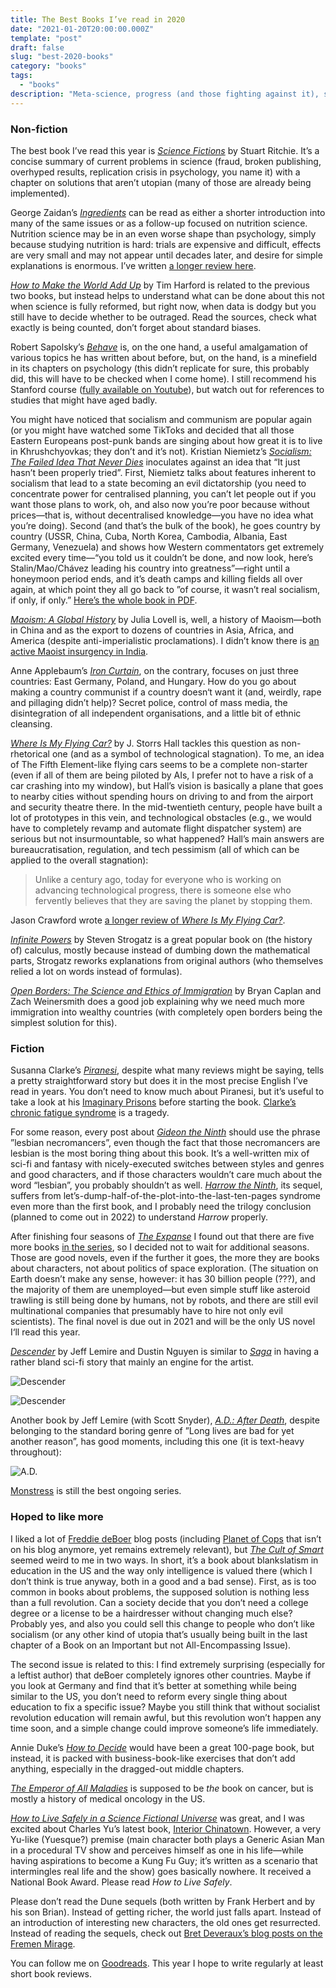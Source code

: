 ```yaml
---
title: The Best Books I’ve read in 2020
date: "2021-01-20T20:00:00.000Z"
template: "post"
draft: false
slug: "best-2020-books"
category: "books"
tags:
  - "books"
description: "Meta-science, progress (and those fighting against it), sci-fi, and some grumpiness."
---
```

### Non-fiction

The best book I’ve read this year is *[Science Fictions](https://www.goodreads.com/book/show/54542683-science-fictions)* by Stuart Ritchie. It’s a concise summary of current problems in science (fraud, broken publishing, overhyped results, replication crisis in psychology, you name it) with a chapter on solutions that aren’t utopian (many of those are already being implemented).

George Zaidan’s *[Ingredients](https://www.goodreads.com/book/show/48765223-ingredients)* can be read as either a shorter introduction into many of the same issues or as a follow-up focused on nutrition science. Nutrition science may be in an even worse shape than psychology, simply because studying nutrition is hard: trials are expensive and difficult, effects are very small and may not appear until decades later, and desire for simple explanations is enormous. I’ve written [a longer review here](https://razumau.net/posts/ingredients-review).

*[How to Make the World Add Up](https://www.goodreads.com/book/show/54564213-how-to-make-the-world-add-up)* by Tim Harford is related to the previous two books, but instead helps to understand what can be done about this not when science is fully reformed, but right now, when data is dodgy but you still have to decide whether to be outraged. Read the sources, check what exactly is being counted, don’t forget about standard biases.

Robert Sapolsky’s *[Behave](https://www.goodreads.com/book/show/31170723-behave)* is, on the one hand, a useful amalgamation of various topics he has written about before, but, on the hand, is a minefield in its chapters on psychology (this didn’t replicate for sure, this probably did, this will have to be checked when I come home). I still recommend his Stanford course ([fully available on Youtube](https://www.youtube.com/playlist?list=PL848F2368C90DDC3D)), but watch out for references to studies that might have aged badly.

You might have noticed that socialism and communism are popular again (or you might have watched some TikToks and decided that all those Eastern Europeans post-punk bands are singing about how great it is to live in Khrushchyovkas; they don’t and it’s not). Kristian Niemietz’s *[Socialism: The Failed Idea That Never Dies](https://www.goodreads.com/book/show/43809219-socialism)* inoculates against an idea that “It just hasn’t been properly tried”. First, Niemietz talks about features inherent to socialism that lead to a state becoming an evil dictatorship (you need to concentrate power for centralised planning, you can’t let people out if you want those plans to work, oh, and also now you’re poor because without prices—that is, without decentralised knowledge—you have no idea what you’re doing). Second (and that’s the bulk of the book), he goes country by country (USSR, China, Cuba, North Korea, Cambodia, Albania, East Germany, Venezuela) and shows how Western commentators get extremely excited every time—“you told us it couldn’t be done, and now look, here’s Stalin/Mao/Chávez leading his country into greatness”—right until a honeymoon period ends, and it’s death camps and killing fields all over again, at which point they all go back to ”of course, it wasn’t real socialism, if only, if only.” [Here’s the whole book in PDF](https://iea.org.uk/wp-content/uploads/2019/02/Niemietz-Socialism.pdf).

*[Maoism: A Global History](https://www.goodreads.com/book/show/40554093-maoism)* by Julia Lovell is, well, a history of Maoism—both in China and as the export to dozens of countries in Asia, Africa, and America (despite anti-imperialistic proclamations). I didn’t know there is [an active Maoist insurgency in India](https://en.wikipedia.org/wiki/Naxalite%E2%80%93Maoist_insurgency).

Anne Applebaum’s *[Iron Curtain](https://www.goodreads.com/book/show/13531848-iron-curtain)*, on the contrary, focuses on just three countries: East Germany, Poland, and Hungary. How do you go about making a country communist if a country doesn‘t want it (and, weirdly, rape and pillaging didn’t help)? Secret police, control of mass media, the disintegration of all independent organisations, and a little bit of ethnic cleansing.

*[Where Is My Flying Car?](https://www.goodreads.com/book/show/42036377-where-is-my-flying-car)* by J. Storrs Hall tackles this question as non-rhetorical one (and as a symbol of technological stagnation). To me, an idea of The Fifth Element-like flying cars seems to be a complete non-starter (even if all of them are being piloted by AIs, I prefer not to have a risk of a car crashing into my window), but Hall’s vision is basically a plane that goes to nearby cities without spending hours on driving to and from the airport and security theatre there. In the mid-twentieth century, people have built a lot of prototypes in this vein, and technological obstacles (e.g., we would have to completely revamp and automate flight dispatcher system) are serious but not insurmountable, so what happened? Hall’s main answers are bureaucratisation, regulation, and tech pessimism (all of which can be applied to the overall stagnation):
> Unlike a century ago, today for everyone who is working on advancing technological progress, there is someone else who fervently believes that they are saving the planet by stopping them.

Jason Crawford wrote [a longer review of *Where Is My Flying Car?*](https://rootsofprogress.org/where-is-my-flying-car).

*[Infinite Powers](https://www.goodreads.com/book/show/40796176-infinite-powers)* by Steven Strogatz is a great popular book on (the history of) calculus, mostly because instead of dumbing down the mathematical parts, Strogatz reworks explanations from original authors (who themselves relied a lot on words instead of formulas).

*[Open Borders: The Science and Ethics of Immigration](https://www.goodreads.com/book/show/42867903-open-borders)* by Bryan Caplan and Zach Weinersmith does a good job explaining why we need much more immigration into wealthy countries (with completely open borders being the simplest solution for this).

### Fiction
Susanna Clarke’s *[Piranesi](https://www.goodreads.com/book/show/50202953-piranesi)*, despite what many reviews might be saying, tells a pretty straightforward story but does it in the most precise English I’ve read in years. You don’t need to know much about Piranesi, but it’s useful to take a look at his [Imaginary Prisons](https://en.wikipedia.org/wiki/Imaginary_Prisons) before starting the book. [Clarke’s chronic fatigue syndrome](https://www.theguardian.com/books/2020/sep/12/susanna-clarke-i-was-cut-off-from-the-world-bound-in-one-place-by-illness) is a tragedy.

For some reason, every post about *[Gideon the Ninth](https://www.goodreads.com/book/show/42036538-gideon-the-ninth)* should use the phrase ”lesbian necromancers”, even though the fact that those necromancers are lesbian is the most boring thing about this book. It’s a well-written mix of sci-fi and fantasy with nicely-executed switches between styles and genres and good characters, and if those characters wouldn’t care much about the word “lesbian”, you probably shouldn’t as well. *[Harrow the Ninth](https://www.goodreads.com/book/show/39325105-harrow-the-ninth)*, its sequel, suffers from let’s-dump-half-of-the-plot-into-the-last-ten-pages syndrome even more than the first book, and I probably need the trilogy conclusion (planned to come out in 2022) to understand *Harrow* properly.

After finishing four seasons of *[The Expanse](https://en.wikipedia.org/wiki/The_Expanse_(TV_series))* I found out that there are five more books [in the series](https://www.goodreads.com/series/56399-the-expanse), so I decided not to wait for additional seasons. Those are good novels, even if the further it goes, the more they are books about characters, not about politics of space exploration. (The situation on Earth doesn’t make any sense, however: it has 30 billion people (???), and the majority of them are unemployed—but even simple stuff like asteroid trawling is still being done by humans, not by robots, and there are still evil multinational companies that presumably have to hire not only evil scientists). The final novel is due out in 2021 and will be the only US novel I‘ll read this year.

*[Descender](https://www.goodreads.com/book/show/35357761-descender)* by Jeff Lemire and Dustin Nguyen is similar to *[Saga](https://www.goodreads.com/book/show/15704307-saga-vol-1)* in having a rather bland sci-fi story that mainly an engine for the artist.

![Descender](/media/2020_descender_1.png)

![Descender](/media/2020_descender_2.png)

Another book by Jeff Lemire (with Scott Snyder), *[A.D.: After Death](https://www.goodreads.com/book/show/33163459-a-d)*,  despite belonging to the standard boring genre of ”Long lives are bad for yet another reason”, has good moments, including this one (it is text-heavy throughout):

![A.D.](/media/2020_AD.png)

[Monstress](https://www.goodreads.com/series/178016-monstress) is still the best ongoing series.

### Hoped to like more

I liked a lot of [Freddie deBoer](https://fredrikdeboer.com/blog/) blog posts (including [Planet of Cops](https://medium.com/@jesse.singal/planet-of-cops-50889004904d) that isn’t on his blog anymore, yet remains extremely relevant), but *[The Cult of Smart](https://www.goodreads.com/book/show/48578537-the-cult-of-smart)* seemed weird to me in two ways. In short, it’s a book about blankslatism in education in the US and the way only intelligence is valued there (which I don’t think is true anyway, both in a good and a bad sense). First, as is too common in books about problems, the supposed solution is nothing less than a full revolution. Can a society decide that you don’t need a college degree or a license to be a hairdresser without changing much else? Probably yes, and also you could sell this change to people who don’t like socialism (or any other kind of utopia that’s usually being built in the last chapter of a Book on an Important but not All-Encompassing Issue).

The second issue is related to this: I find extremely surprising (especially for a leftist author) that deBoer completely ignores other countries. Maybe if you look at Germany and find that it’s better at something while being similar to the US, you don’t need to reform every single thing about education to fix a specific issue? Maybe you still think that without socialist revolution education will remain awful, but this revolution won’t happen any time soon, and a simple change could improve someone’s life immediately.

Annie Duke’s *[How to Decide](https://www.goodreads.com/book/show/51066664-how-to-decide)* would have been a great 100-page book, but instead, it is packed with business-book-like exercises that don’t add anything, especially in the dragged-out middle chapters.

*[The Emperor of All Maladies](https://www.goodreads.com/book/show/7170627-the-emperor-of-all-maladies)* is supposed to be *the* book on cancer, but is mostly a history of medical oncology in the US.

*[How to Live Safely in a Science Fictional Universe](https://www.goodreads.com/book/show/7726420-how-to-live-safely-in-a-science-fictional-universe)* was great, and I was excited about Charles Yu’s latest book, [Interior Chinatown](https://www.goodreads.com/book/show/44436221-interior-chinatown). However, a very Yu-like (Yuesque?) premise (main character both plays a Generic Asian Man in a procedural TV show and perceives himself as one in his life—while having aspirations to become a Kung Fu Guy; it’s written as a scenario that intermingles real life and the show) goes basically nowhere. It received a National Book Award. Please read *How to Live Safely*.

Please don’t read the Dune sequels (both written by Frank Herbert and by his son Brian). Instead of getting richer, the world just falls apart. Instead of an introduction of interesting new characters, the old ones get resurrected. Instead of reading the sequels, check out [Bret Deveraux’s blog posts on the Fremen Mirage](https://acoup.blog/2020/01/17/collections-the-fremen-mirage-part-i-war-at-the-dawn-of-civilization/).

You can follow me on [Goodreads](https://www.goodreads.com/user/show/3914248-jury-razumau). This year I hope to write regularly at least short book reviews.
